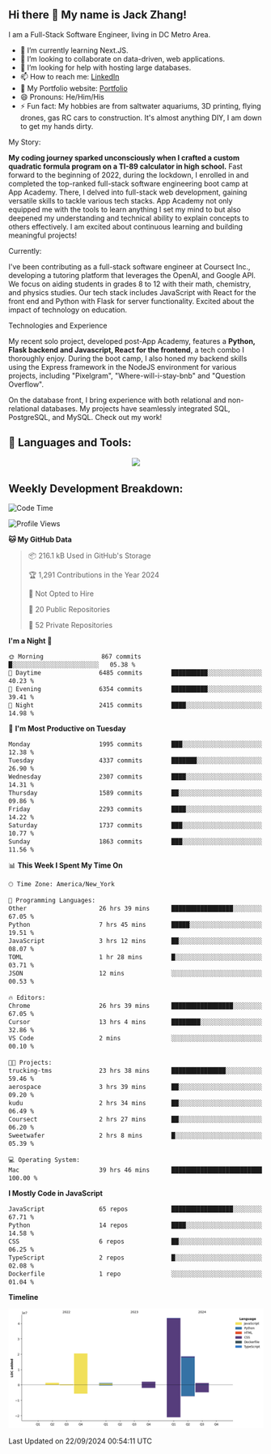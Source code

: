 
## Hi there 👋 My name is Jack Zhang!
I am a Full-Stack Software Engineer, living in DC Metro Area.

* 🌱 I’m currently learning Next.JS.
* 👯 I’m looking to collaborate on data-driven, web applications.
* 🤔 I’m looking for help with hosting large databases.
* 📫 How to reach me: [LinkedIn](https://www.linkedin.com/in/jack-zhang-1ba90929/)
* 🔭 My Portfolio website: [Portfolio](https://www.jackzhang.io)
* 😄 Pronouns: He/Him/His
* ⚡ Fun fact: My hobbies are from saltwater aquariums, 3D printing, flying drones, gas RC cars to construction. It's almost anything DIY, I am down to get my hands dirty.

My Story:

**My coding journey sparked unconsciously when I crafted a custom quadratic formula program on a TI-89 calculator in high school.** Fast forward to the beginning of 2022, during the lockdown, I enrolled in and completed the top-ranked full-stack software engineering boot camp at App Academy. There, I delved into full-stack web development, gaining versatile skills to tackle various tech stacks. App Academy not only equipped me with the tools to learn anything I set my mind to but also deepened my understanding and technical ability to explain concepts to others effectively. I am excited about continuous learning and building meaningful projects!

Currently:

I've been contributing as a full-stack software engineer at Coursect Inc., developing a tutoring platform that leverages the OpenAI, and Google API. We focus on aiding students in grades 8 to 12 with their math, chemistry, and physics studies. Our tech stack includes JavaScript with React for the front end and Python with Flask for server functionality. Excited about the impact of technology on education.

Technologies and Experience

My recent solo project, developed post-App Academy, features a **Python, Flask backend and Javascript, React for the frontend**, a tech combo I thoroughly enjoy. During the boot camp, I also honed my backend skills using the Express framework in the NodeJS environment for various projects, including "Pixelgram",  "Where-will-i-stay-bnb" and "Question Overflow".

On the database front, I bring experience with both relational and non-relational databases. My projects have seamlessly integrated SQL, PostgreSQL, and MySQL. Check out my work!


## 🧰 Languages and Tools:
<p align="center">
  <a href="https://skillicons.dev">
    <img src="https://skillicons.dev/icons?i=js,py,react,redux,html,css,flask,sequelize,express,npm,sqlite,postgres,github,postman,docker,nextjs,tailwind,gcp,ai" />
  </a>
</p>


## Weekly Development Breakdown:
<!--START_SECTION:waka-->
![Code Time](http://img.shields.io/badge/Code%20Time-973%20hrs%208%20mins-blue)

![Profile Views](http://img.shields.io/badge/Profile%20Views-193-blue)

**🐱 My GitHub Data** 

> 📦 216.1 kB Used in GitHub's Storage 
 > 
> 🏆 1,291 Contributions in the Year 2024
 > 
> 🚫 Not Opted to Hire
 > 
> 📜 20 Public Repositories 
 > 
> 🔑 52 Private Repositories 
 > 
**I'm a Night 🦉** 

```text
🌞 Morning                867 commits         █░░░░░░░░░░░░░░░░░░░░░░░░   05.38 % 
🌆 Daytime                6485 commits        ██████████░░░░░░░░░░░░░░░   40.23 % 
🌃 Evening                6354 commits        ██████████░░░░░░░░░░░░░░░   39.41 % 
🌙 Night                  2415 commits        ████░░░░░░░░░░░░░░░░░░░░░   14.98 % 
```
📅 **I'm Most Productive on Tuesday** 

```text
Monday                   1995 commits        ███░░░░░░░░░░░░░░░░░░░░░░   12.38 % 
Tuesday                  4337 commits        ███████░░░░░░░░░░░░░░░░░░   26.90 % 
Wednesday                2307 commits        ████░░░░░░░░░░░░░░░░░░░░░   14.31 % 
Thursday                 1589 commits        ██░░░░░░░░░░░░░░░░░░░░░░░   09.86 % 
Friday                   2293 commits        ████░░░░░░░░░░░░░░░░░░░░░   14.22 % 
Saturday                 1737 commits        ███░░░░░░░░░░░░░░░░░░░░░░   10.77 % 
Sunday                   1863 commits        ███░░░░░░░░░░░░░░░░░░░░░░   11.56 % 
```


📊 **This Week I Spent My Time On** 

```text
🕑︎ Time Zone: America/New_York

💬 Programming Languages: 
Other                    26 hrs 39 mins      █████████████████░░░░░░░░   67.05 % 
Python                   7 hrs 45 mins       █████░░░░░░░░░░░░░░░░░░░░   19.51 % 
JavaScript               3 hrs 12 mins       ██░░░░░░░░░░░░░░░░░░░░░░░   08.07 % 
TOML                     1 hr 28 mins        █░░░░░░░░░░░░░░░░░░░░░░░░   03.71 % 
JSON                     12 mins             ░░░░░░░░░░░░░░░░░░░░░░░░░   00.53 % 

🔥 Editors: 
Chrome                   26 hrs 39 mins      █████████████████░░░░░░░░   67.05 % 
Cursor                   13 hrs 4 mins       ████████░░░░░░░░░░░░░░░░░   32.86 % 
VS Code                  2 mins              ░░░░░░░░░░░░░░░░░░░░░░░░░   00.10 % 

🐱‍💻 Projects: 
trucking-tms             23 hrs 38 mins      ███████████████░░░░░░░░░░   59.46 % 
aerospace                3 hrs 39 mins       ██░░░░░░░░░░░░░░░░░░░░░░░   09.20 % 
kudu                     2 hrs 34 mins       ██░░░░░░░░░░░░░░░░░░░░░░░   06.49 % 
Coursect                 2 hrs 27 mins       ██░░░░░░░░░░░░░░░░░░░░░░░   06.20 % 
Sweetwafer               2 hrs 8 mins        █░░░░░░░░░░░░░░░░░░░░░░░░   05.39 % 

💻 Operating System: 
Mac                      39 hrs 46 mins      █████████████████████████   100.00 % 
```

**I Mostly Code in JavaScript** 

```text
JavaScript               65 repos            █████████████████░░░░░░░░   67.71 % 
Python                   14 repos            ████░░░░░░░░░░░░░░░░░░░░░   14.58 % 
CSS                      6 repos             ██░░░░░░░░░░░░░░░░░░░░░░░   06.25 % 
TypeScript               2 repos             █░░░░░░░░░░░░░░░░░░░░░░░░   02.08 % 
Dockerfile               1 repo              ░░░░░░░░░░░░░░░░░░░░░░░░░   01.04 % 
```



**Timeline**

![Lines of Code chart](https://raw.githubusercontent.com/jzhang319/jzhang319/master/assets/bar_graph.png)


 Last Updated on 22/09/2024 00:54:11 UTC
<!--END_SECTION:waka-->
